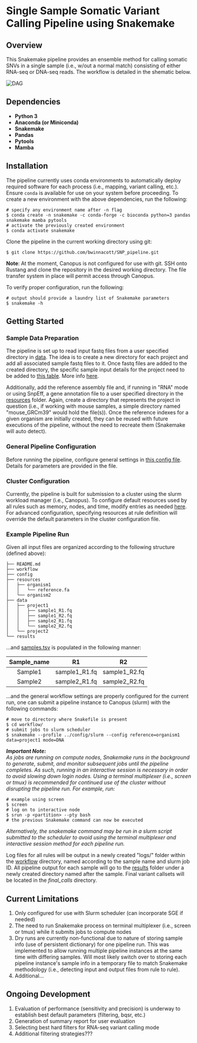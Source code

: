 # Single Sample Somatic Variant Calling Pipeline using Snakemake
## Overview
This Snakemake pipeline provides an ensemble method for calling somatic SNVs in a single sample (i.e., w/out a normal match) 
consisting of either RNA-seq or DNA-seq reads. The workflow is detailed in the shematic below.

![DAG](../media/dag.png?raw=true)

## Dependencies
* **Python 3**
* **Anaconda (or Miniconda)**
* **Snakemake**
* **Pandas**
* **Pytools**
* **Mamba**

## Installation
The pipeline currently uses conda environments to automatically deploy required software for each process (i.e., mapping, variant calling, etc.). 
Ensure `conda` is available for use on your system before proceeding. To create a new environment with the above dependencies, run the following:
```
# specify any environment name after -n flag
$ conda create -n snakemake -c conda-forge -c bioconda python=3 pandas snakemake mamba pytools
# activate the previously created environment
$ conda activate snakemake
```

Clone the pipeline in the current working directory using git:
```
$ git clone https://github.com/bwinnacott/SNP_pipeline.git
```

**Note**: At the moment, Canopus is not configured for use with git. SSH onto Rustang and clone the repository in the desired working directory. 
The file transfer system in place will permit access through Canopus.

To verify proper configuration, run the following:
```
# output should provide a laundry list of Snakemake parameters
$ snakemake -h
```

## Getting Started
### Sample Data Preparation
The pipeline is set up to read input fastq files from a user specified directory in [data](data/). The idea is to create a new directory 
for each project and add all associated sample fastq files to it. Once fastq files are added to the created directory, the specific sample 
input details for the project need to be added to [this table](config/samples.tsv). More info [here](config/).

Additionally, add the reference assembly file and, if running in "RNA" mode or using SnpEff, a gene annotation file to a user specified directory 
in the [resources](resources/) folder. Again, create a directory that represents the project in question (i.e., if working with mouse samples, 
a simple directory named "mouse_GRCm39" would hold the file(s)). Once the reference indexes for a given organism are initially created, they 
can be reused with future executions of the pipeline, without the need to recreate them (Snakemake will auto detect). 

### General Pipeline Configuration
Before running the pipeline, configure general settings in [this config file](config/config.yaml). Details for parameters are provided in 
the file. 

### Cluster Configuration
Currently, the pipeline is built for submission to a cluster using the slurm workload manager (i.e., Canopus). To configure default resources 
used by all rules such as memory, nodes, and time, modify entries as needed [here](config/slurm/config.yaml). For advanced configuration, 
specifying resources at rule definition will override the default parameters in the cluster configuration file.

### Example Pipeline Run
Given all input files are organized according to the following structure (defined above):

```
├── README.md
├── workflow
├── config
├── resources
│   ├── organism1
│   │   └── reference.fa
│   └── organism2
├── data
│   ├── project1
│   │   ├── sample1_R1.fq
│   │   ├── sample1_R2.fq
│   │   ├── sample2_R1.fq
│   │   └── sample2_R2.fq
│   └── project2
└── results
```

...and [samples.tsv](config/samples.tsv) is populated in the following manner:

| Sample_name | R1 | R2 |
| :---: | :---: | :---: |
| Sample1 | sample1_R1.fq | sample1_R2.fq |
| Sample2 | sample2_R1.fq | sample2_R2.fq |

...and the general workflow settings are properly configured for the current run, one can submit a pipeline instance to Canopus 
(slurm) with the following commands:

```
# move to directory where Snakefile is present
$ cd workflow/
# submit jobs to slurm scheduler
$ snakemake --profile ../config/slurm --config reference=organism1 data=project1 mode=DNA
```

***Important Note:***  
*As jobs are running on compute nodes, Snakemake runs in the background to generate, submit, and monitor subsequent jobs until the* 
*pipeline completes. As such, running in an interactive session is necessary in order to avoid slowing down login nodes. Using a terminal* 
*multiplexer (i.e., screen or tmux) is recommended for continued use of the cluster without disrupting the pipeline run. For example, run:*

```
# example using screen
$ screen
# log on to interactive node
$ srun -p <partition> --pty bash
# the previous Snakemake command can now be executed
```

*Alternatively, the snakemake command may be run in a slurm script submitted to the scheduler to avoid using the terminal multiplexer and* 
*interactive session method for each pipeline run.*

Log files for all rules will be output in a newly created "logs/" folder within the [workflow](workflow/) directory, named according to the 
sample name and slurm job ID. All pipeline output for each sample will go to the [results](results/) folder under a newly created directory 
named after the sample. Final variant callsets will be located in the *final_calls* directory.

## Current Limitations
1. Only configured for use with Slurm scheduler (can incorporate SGE if needed)
2. The need to run Snakemake process on terminal multiplexer (i.e., screen or tmux) while it submits jobs to compute nodes
3. Dry runs are currently non-functional due to nature of storing sample info (use of persistent dictionary) for one pipeline run. This 
was implemented to allow running multiple pipeline instances at the same time with differing samples. Will most likely switch over to 
storing each pipeline instance's sample info in a temporary file to match Snakemake methodology (i.e., detecting input and output files 
from rule to rule).
4. Additional...

## Ongoing Development
1. Evaluation of performance (sensitivity and precision) is underway to establish best default parameters (filtering, bqsr, etc.)
2. Generation of summary report for user evaluation
3. Selecting best hard filters for RNA-seq variant calling mode
4. Additional filtering strategies???
